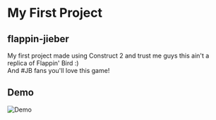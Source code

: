 # My First Project 


## flappin-jieber
My first project made using Construct 2 and trust me guys this ain't a replica of Flappin' Bird :) <br>
And #JB fans you'll love this game!

## Demo

![Demo](demo/demo.gif)
